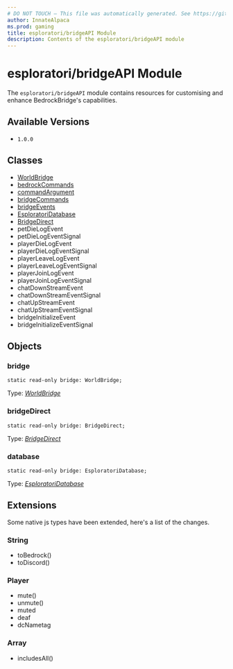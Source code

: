 ```yaml
---
# DO NOT TOUCH — This file was automatically generated. See https://github.com/mojang/minecraftapidocsgenerator to modify descriptions, examples, etc.
author: InnateAlpaca
ms.prod: gaming
title: esploratori/bridgeAPI Module
description: Contents of the esploratori/bridgeAPI module
---
```

# esploratori/bridgeAPI Module

The `esploratori/bridgeAPI` module contains resources for customising and enhance BedrockBridge's capabilities.

## Available Versions
- `1.0.0`

## Classes
- [WorldBridge](WorldBridge.md)
- [bedrockCommands](bedrockCommands.md)
- [commandArgument](commandArgument.md)
- [bridgeCommands](bridgeCommands.md)
- [bridgeEvents](bridgeEvents.md)
- [EsploratoriDatabase](EsploratoriDatabase.md)
- [BridgeDirect](BridgeDirect.md)
- petDieLogEvent
- petDieLogEventSignal
- playerDieLogEvent
- playerDieLogEventSignal
- playerLeaveLogEvent
- playerLeaveLogEventSignal
- playerJoinLogEvent
- playerJoinLogEventSignal
- chatDownStreamEvent
- chatDownStreamEventSignal
- chatUpStreamEvent
- chatUpStreamEventSignal
- bridgeInitializeEvent
- bridgeInitializeEventSignal

## Objects
  
### **bridge**
`static read-only bridge: WorldBridge;`

Type: [*WorldBridge*](WorldBridge.md)

### **bridgeDirect**
`static read-only bridge: BridgeDirect;`

Type: [*BridgeDirect*](BridgeDirect.md)

### **database**
`static read-only bridge: EsploratoriDatabase;`

Type: [*EsploratoriDatabase*](EsploratoriDatabase.md)

## Extensions
Some native js types have been extended, here's a list of the changes.
### String
- toBedrock()
- toDiscord()
### Player
- mute()
- unmute()
- muted
- deaf
- dcNametag
### Array
- includesAll()
